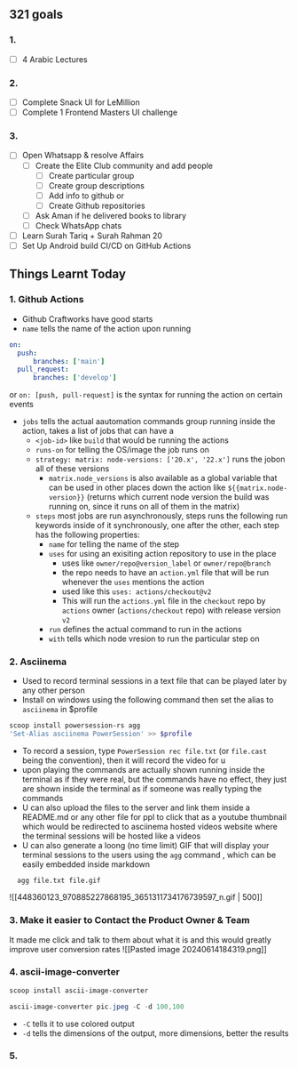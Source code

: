 ## 321 goals

### 1.
- [ ] 4 Arabic Lectures
### 2.
- [ ] Complete Snack UI for LeMillion
- [ ] Complete 1 Frontend Masters UI challenge

### 3.
- [ ] Open Whatsapp & resolve Affairs
	- [ ] Create the Elite Club community and add people
		- [ ] Create particular group
		- [ ] Create group descriptions
		- [ ] Add info to github or
		- [ ] Create Github repositories
	- [ ] Ask Aman if he delivered books to library
	- [ ] Check WhatsApp chats
- [ ] Learn Surah Tariq + Surah Rahman 20
- [ ] Set Up Android build CI/CD on GitHub Actions

## Things Learnt Today

### 1. Github Actions
- Github Craftworks have good starts
- `name` tells the name of the action upon running
```yaml
on:
  push:
	  branches: ['main']
  pull_request:
	  branches: ['develop']
```
  or
`on: [push, pull-request]`
  is the syntax for running the action on certain events
- `jobs` tells the actual aautomation commands group running inside the action, takes a list of jobs that can have a
	- `<job-id>` like `build` that would be running the actions
	- `runs-on` for telling the OS/image the job runs on
	- `strategy: matrix: node-versions: ['20.x', '22.x']` runs the jobon all of these versions
		- `matrix.node_versions` is also available as a global variable that can be used in other places down the action like `${{matrix.node-version}}` (returns which current node version the build was running on, since it runs on all of them in the matrix)
	-  `steps` most jobs are run asynchronously, steps runs the following run keywords inside of it synchronously, one after the other, each step has the following properties:
		- `name` for telling the name of the step
		- `uses` for using an exisiting action repository to use in the place
			- uses like `owner/repo@version_label` or `owner/repo@branch`
			- the repo needs to have an `action.yml` file that will be run whenever the `uses` mentions the action
			- used like this `uses: actions/checkout@v2`
			- This will run the `actions.yml` file in the `checkout` repo by `actions` owner (`actions/checkout` repo) with release version `v2`
		- `run` defines the actual command to run in the actions
		- `with` tells which node vresion to run the particular step on
### 2. Asciinema
- Used to record terminal sessions in a text file that can be played later by any other person
- Install on windows using the following command then set the alias to `asciinema` in $profile
```powershell
scoop install powersession-rs agg
'Set-Alias asciinema PowerSession' >> $profile
```
- To record a session, type `PowerSession rec file.txt` (or `file.cast` being the convention), then it will record the video for u
- upon playing the commands are actually shown running inside the terminal as if they were real, but the commands have no effect, they just are shown inside the terminal as if someone was really typing the commands
- U can also upload the files to the server and link them inside a README.md or any other file for ppl to click that as a youtube thumbnail which would be redirected to asciinema hosted videos website where the terminal sessions will be hosted like a  videos
- U can also generate a loong (no time limit) GIF that will display your terminal sessions to the users using the  `agg` command , which can be easily embedded inside markdown
```
  agg file.txt file.gif
```

  ![[448360123_970885227868195_3651311734176739597_n.gif | 500]]


### 3. Make it easier to Contact the Product Owner & Team
It made me click and talk to them about what it is and this would greatly improve user conversion rates
![[Pasted image 20240614184319.png]]

### 4. ascii-image-converter

```powershell
scoop install ascii-image-converter

ascii-image-converter pic.jpeg -C -d 100,100 
```

- `-C` tells it to use colored output
- `-d` tells the dimensions of the output, more dimensions, better the results

### 5.